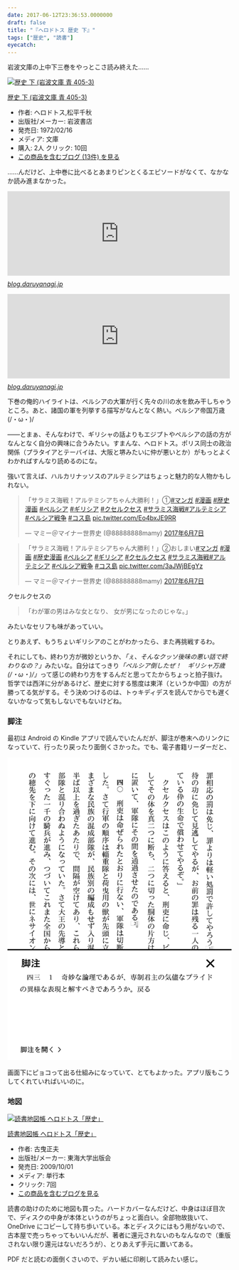 ```yaml
---
date: 2017-06-12T23:36:53.0000000
draft: false
title: "『ヘロドトス 歴史 下』"
tags: ["歴史", "読書"]
eyecatch: 
---
```

<p>岩波文庫の上中下三巻をやっとこさ読み終えた……</p><p><div class="hatena-asin-detail"><a href="http://www.amazon.co.jp/exec/obidos/ASIN/4003340531/bestylesnet-22/"><img src="https://images-fe.ssl-images-amazon.com/images/I/51QkkVmZyrL._SL160_.jpg" class="hatena-asin-detail-image" alt="歴史 下 (岩波文庫 青 405-3)" title="歴史 下 (岩波文庫 青 405-3)"></a><div class="hatena-asin-detail-info"><p class="hatena-asin-detail-title"><a href="http://www.amazon.co.jp/exec/obidos/ASIN/4003340531/bestylesnet-22/">歴史 下 (岩波文庫 青 405-3)</a></p><ul><li><span class="hatena-asin-detail-label">作者:</span> ヘロドトス,松平千秋</li><li><span class="hatena-asin-detail-label">出版社/メーカー:</span> 岩波書店</li><li><span class="hatena-asin-detail-label">発売日:</span> 1972/02/16</li><li><span class="hatena-asin-detail-label">メディア:</span> 文庫</li><li><span class="hatena-asin-detail-label">購入</span>: 2人 <span class="hatena-asin-detail-label">クリック</span>: 10回</li><li><a href="http://d.hatena.ne.jp/asin/4003340531/bestylesnet-22" target="_blank">この商品を含むブログ (13件) を見る</a></li></ul></div><div class="hatena-asin-detail-foot"></div></div></p><p>……んだけど、上中巻に比べるとあまりピンとくるエピソードがなくて、なかなか読み進まなかった。</p><p><iframe src="https://hatenablog-parts.com/embed?url=http%3A%2F%2Fblog.daruyanagi.jp%2Fentry%2F2017%2F01%2F14%2F193251" title="『ヘロドトス 歴史 中』 - だるろぐ" class="embed-card embed-blogcard" scrolling="no" frameborder="0" style="display: block; width: 100%; height: 190px; max-width: 500px; margin: 10px 0px;"></iframe><cite class="hatena-citation"><a href="http://blog.daruyanagi.jp/entry/2017/01/14/193251">blog.daruyanagi.jp</a></cite></p><p><iframe src="https://hatenablog-parts.com/embed?url=http%3A%2F%2Fblog.daruyanagi.jp%2Fentry%2F2014%2F07%2F05%2F030732" title="今日の名言：「ば～～～っかじゃねえの！？」 - だるろぐ" class="embed-card embed-blogcard" scrolling="no" frameborder="0" style="display: block; width: 100%; height: 190px; max-width: 500px; margin: 10px 0px;"></iframe><cite class="hatena-citation"><a href="http://blog.daruyanagi.jp/entry/2014/07/05/030732">blog.daruyanagi.jp</a></cite></p><p>下巻の俺的ハイライトは、ペルシアの大軍が行く先々の川の水を飲み干しちゃうところ。あと、諸国の軍を列挙する描写がなんとなく熱い。ペルシア帝国万歳(/・ω・)/</p><p>――とまぁ、そんなわけで、ギリシャの話よりもエジプトやペルシアの話の方がなんとなく自分の興味に合うみたい。すまんな、ヘロドトス。ポリス同士の政治関係（プラタイアとテーバイは、大阪と堺みたいに仲が悪いとか）がもっとよくわかればすんなり読めるのにな。</p><p>強いて言えば、ハルカリナッソスのアルテミシアはちょっと魅力的な人物かもしれない。</p><p><blockquote class="twitter-tweet" data-lang="ja"><p lang="ja" dir="ltr">「サラミス海戦！アルテミシアちゃん大勝利！」①<a href="https://twitter.com/hashtag/%E3%83%9E%E3%83%B3%E3%82%AC?src=hash">#マンガ</a> <a href="https://twitter.com/hashtag/%E6%BC%AB%E7%94%BB?src=hash">#漫画</a> <a href="https://twitter.com/hashtag/%E6%AD%B4%E5%8F%B2%E6%BC%AB%E7%94%BB?src=hash">#歴史漫画</a> <a href="https://twitter.com/hashtag/%E3%83%9A%E3%83%AB%E3%82%B7%E3%82%A2?src=hash">#ペルシア</a> <a href="https://twitter.com/hashtag/%E3%82%AE%E3%83%AA%E3%82%B7%E3%82%A2?src=hash">#ギリシア</a> <a href="https://twitter.com/hashtag/%E3%82%AF%E3%82%BB%E3%83%AB%E3%82%AF%E3%82%BB%E3%82%B9?src=hash">#クセルクセス</a> <a href="https://twitter.com/hashtag/%E3%82%B5%E3%83%A9%E3%83%9F%E3%82%B9%E6%B5%B7%E6%88%A6?src=hash">#サラミス海戦</a><a href="https://twitter.com/hashtag/%E3%82%A2%E3%83%AB%E3%83%86%E3%83%9F%E3%82%B7%E3%82%A2?src=hash">#アルテミシア</a> <a href="https://twitter.com/hashtag/%E3%83%9A%E3%83%AB%E3%82%B7%E3%82%A2%E6%88%A6%E4%BA%89?src=hash">#ペルシア戦争</a> <a href="https://twitter.com/hashtag/%E3%82%B3%E3%82%B9%E5%B3%B6?src=hash">#コス島</a> <a href="https://t.co/Eo4bxJE9RR">pic.twitter.com/Eo4bxJE9RR</a></p>&mdash; マミー＠マイナー世界史 (@88888888mamy) <a href="https://twitter.com/88888888mamy/status/872370252537110529">2017年6月7日</a></blockquote><script async src="//platform.twitter.com/widgets.js" charset="utf-8"></script></p><p><blockquote class="twitter-tweet" data-lang="ja"><p lang="ja" dir="ltr">「サラミス海戦！アルテミシアちゃん大勝利！」②おしまい<a href="https://twitter.com/hashtag/%E3%83%9E%E3%83%B3%E3%82%AC?src=hash">#マンガ</a> <a href="https://twitter.com/hashtag/%E6%BC%AB%E7%94%BB?src=hash">#漫画</a> <a href="https://twitter.com/hashtag/%E6%AD%B4%E5%8F%B2%E6%BC%AB%E7%94%BB?src=hash">#歴史漫画</a> <a href="https://twitter.com/hashtag/%E3%83%9A%E3%83%AB%E3%82%B7%E3%82%A2?src=hash">#ペルシア</a> <a href="https://twitter.com/hashtag/%E3%82%AE%E3%83%AA%E3%82%B7%E3%82%A2?src=hash">#ギリシア</a> <a href="https://twitter.com/hashtag/%E3%82%AF%E3%82%BB%E3%83%AB%E3%82%AF%E3%82%BB%E3%82%B9?src=hash">#クセルクセス</a> <a href="https://twitter.com/hashtag/%E3%82%B5%E3%83%A9%E3%83%9F%E3%82%B9%E6%B5%B7%E6%88%A6?src=hash">#サラミス海戦</a><a href="https://twitter.com/hashtag/%E3%82%A2%E3%83%AB%E3%83%86%E3%83%9F%E3%82%B7%E3%82%A2?src=hash">#アルテミシア</a> <a href="https://twitter.com/hashtag/%E3%83%9A%E3%83%AB%E3%82%B7%E3%82%A2%E6%88%A6%E4%BA%89?src=hash">#ペルシア戦争</a> <a href="https://twitter.com/hashtag/%E3%82%B3%E3%82%B9%E5%B3%B6?src=hash">#コス島</a> <a href="https://t.co/3aJWjBEgYz">pic.twitter.com/3aJWjBEgYz</a></p>&mdash; マミー＠マイナー世界史 (@88888888mamy) <a href="https://twitter.com/88888888mamy/status/872370517801668613">2017年6月7日</a></blockquote><script async src="//platform.twitter.com/widgets.js" charset="utf-8"></script></p><p>クセルクセスの</p>

<blockquote>
<p>「わが軍の男はみな女となり、 女が男になったのじゃな。」</p>

</blockquote>
<p>みたいなセリフも味があっていい。</p><p>とりあえず、もうちょいギリシアのことがわかったら、また再挑戦するわ。</p><p>それにしても、終わり方が微妙というか、<i>「ぇ、そんなクッソ後味の悪い話で終わりなの？」</i>みたいな。自分はてっきり<i>「ペルシア倒したぜ！　ギリシャ万歳(/・ω・)/」</i>って感じの終わり方をするんだと思ってたからちょっと拍子抜け。哲学では西洋に分があるけど、歴史に対する態度は東洋（というか中国）の方が勝ってる気がする。そう決めつけるのは、トゥキディデスを読んでからでも遅くないかなって気もしないでもないけどね。</p>

<div class="section">
<h3>脚注</h3>
<p>最初は Android の Kindle アプリで読んでいたんだが、脚注が巻末へのリンクになっていて、行ったり戻ったり面倒くさかった。でも、電子書籍リーダーだと、</p><p><span itemscope itemtype="http://schema.org/Photograph"><img src="20170612232744.png" alt="f:id:daruyanagi:20170612232744p:plain" title="f:id:daruyanagi:20170612232744p:plain" class="hatena-fotolife" itemprop="image"></span></p><p>画面下にピョコって出る仕組みになっていて、とてもよかった。アプリ版もこうしてくれていればいいのに。</p>

</div>
<div class="section">
<h3>地図</h3>
<p><div class="hatena-asin-detail"><a href="http://www.amazon.co.jp/exec/obidos/ASIN/4486018532/bestylesnet-22/"><img src="https://images-fe.ssl-images-amazon.com/images/I/51ikdqmv8dL._SL160_.jpg" class="hatena-asin-detail-image" alt="読書地図帳 ヘロドトス「歴史」" title="読書地図帳 ヘロドトス「歴史」"></a><div class="hatena-asin-detail-info"><p class="hatena-asin-detail-title"><a href="http://www.amazon.co.jp/exec/obidos/ASIN/4486018532/bestylesnet-22/">読書地図帳 ヘロドトス「歴史」</a></p><ul><li><span class="hatena-asin-detail-label">作者:</span> 古曳正夫</li><li><span class="hatena-asin-detail-label">出版社/メーカー:</span> 東海大学出版会</li><li><span class="hatena-asin-detail-label">発売日:</span> 2009/10/01</li><li><span class="hatena-asin-detail-label">メディア:</span> 単行本</li><li> <span class="hatena-asin-detail-label">クリック</span>: 7回</li><li><a href="http://d.hatena.ne.jp/asin/4486018532/bestylesnet-22" target="_blank">この商品を含むブログを見る</a></li></ul></div><div class="hatena-asin-detail-foot"></div></div></p><p>読書の助けのために地図も買った。ハードカバーなんだけど、中身はほぼ目次で、ディスクの中身が本体というのがちょっと面白い。全部物故抜いて、OneDrive にコピーして持ち歩いている。本とディスクにはもう用がないので、古本屋で売っちゃってもいいんだが、著者に還元されないのもなんなので（重版されない限り還元はないだろうが）、とりあえず手元に置いてある。</p><p>PDF だと読むの面倒くさいので、デカい紙に印刷して読みたい感じ。</p>

</div>